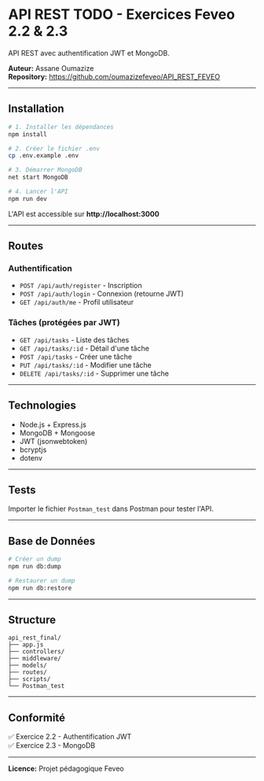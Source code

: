 # API REST TODO - Exercices Feveo 2.2 & 2.3

API REST avec authentification JWT et MongoDB.

**Auteur:** Assane Oumazize  
**Repository:** https://github.com/oumazizefeveo/API_REST_FEVEO

---

## Installation

```bash
# 1. Installer les dépendances
npm install

# 2. Créer le fichier .env
cp .env.example .env

# 3. Démarrer MongoDB
net start MongoDB

# 4. Lancer l'API
npm run dev
```

L'API est accessible sur **http://localhost:3000**

---

## Routes

### Authentification
- `POST /api/auth/register` - Inscription
- `POST /api/auth/login` - Connexion (retourne JWT)
- `GET /api/auth/me` - Profil utilisateur

### Tâches (protégées par JWT)
- `GET /api/tasks` - Liste des tâches
- `GET /api/tasks/:id` - Détail d'une tâche
- `POST /api/tasks` - Créer une tâche
- `PUT /api/tasks/:id` - Modifier une tâche
- `DELETE /api/tasks/:id` - Supprimer une tâche

---

## Technologies

- Node.js + Express.js
- MongoDB + Mongoose
- JWT (jsonwebtoken)
- bcryptjs
- dotenv

---

## Tests

Importer le fichier `Postman_test` dans Postman pour tester l'API.

---

## Base de Données

```bash
# Créer un dump
npm run db:dump

# Restaurer un dump
npm run db:restore
```

---

## Structure

```
api_rest_final/
├── app.js
├── controllers/
├── middleware/
├── models/
├── routes/
├── scripts/
└── Postman_test
```

---

## Conformité

✅ Exercice 2.2 - Authentification JWT  
✅ Exercice 2.3 - MongoDB

---

**Licence:** Projet pédagogique Feveo
